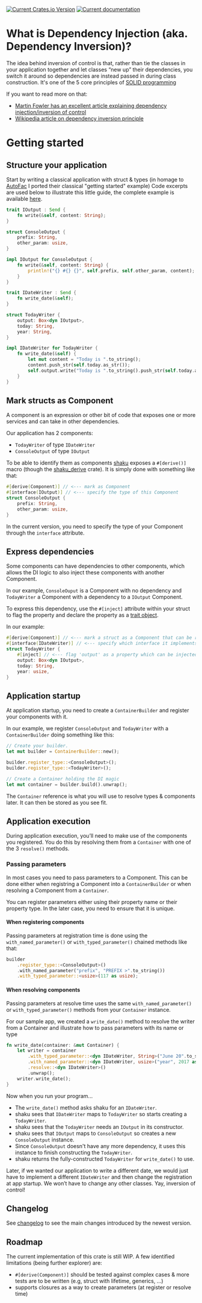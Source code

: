 [![Current Crates.io Version](https://img.shields.io/crates/v/shaku.svg)](https://crates.io/crates/shaku)
[![Current documentation](https://docs.rs/shaku/badge.svg)](https://docs.rs/crate/shaku)

# What is Dependency Injection (aka. Dependency Inversion)?

The idea behind inversion of control is that, rather than tie the classes in your application together and let classes “new up” their dependencies, you switch it around so dependencies are instead passed in during class construction. It's one of the 5 core principles of [SOLID programming](https://en.wikipedia.org/wiki/SOLID_(object-oriented_design))

If you want to read more on that:
- [Martin Fowler has an excellent article explaining dependency injection/inversion of control](http://martinfowler.com/articles/injection.html)
- [Wikipedia article on dependency inversion principle](https://en.wikipedia.org/wiki/Dependency_inversion_principle)

# Getting started
## Structure your application
Start by writing a classical application with struct & types (in homage to [AutoFac](https://autofac.org/) I ported their classical "getting started" example) Code excerpts are used below to illustrate this little guide, the complete example is available [here](https://github.com/bgbahoue/he-di/blob/master/shaku/examples/autofac.rs).

```rust
trait IOutput : Send {
    fn write(&self, content: String);
}

struct ConsoleOutput {
    prefix: String,
    other_param: usize,
}

impl IOutput for ConsoleOutput {
    fn write(&self, content: String) {
        println!("{} #{} {}", self.prefix, self.other_param, content);
    }
}

trait IDateWriter : Send {
    fn write_date(&self);
}

struct TodayWriter {
    output: Box<dyn IOutput>,
    today: String,
    year: String,
}

impl IDateWriter for TodayWriter {
    fn write_date(&self) {
        let mut content = "Today is ".to_string();
        content.push_str(self.today.as_str());
        self.output.write("Today is ".to_string().push_str(self.today.as_str()));
    }
}
```

## Mark structs as Component
A component is an expression or other bit of code that exposes one or more services and can take in other dependencies.

Our application has 2 components:
- `TodayWriter` of type `IDateWriter` 
- `ConsoleOutput` of type `IOutput` 

To be able to identify them as components [shaku](https://crates.io/crates/shaku) exposes a `#[derive()]` macro (though the [shaku_derive](https://crates.io/crates/shaku_derive) crate). It is simply done with something like that:
```rust
#[derive(Component)] // <--- mark as Component
#[interface(IOutput)] // <--- specify the type of this Component
struct ConsoleOutput {
    prefix: String,
    other_param: usize,
}
```

In the current version, you need to specify the type of your Component through the `interface` attribute.

## Express dependencies
Some components can have dependencies to other components, which allows the DI logic to also inject these components with another Component.

In our example, `ConsoleOuput` is a Component with no dependency and `TodayWriter` a Component with a dependency to a `IOutput` Component.

To express this dependency, use the `#[inject]` attribute within your struct to flag the property and declare the property as a [trait object](https://doc.rust-lang.org/book/first-edition/trait-objects.html).

In our example:

```rust
#[derive(Component)] // <--- mark a struct as a Component that can be registered & resolved
#[interface(IDateWriter)] // <--- specify which interface it implements
struct TodayWriter {
    #[inject] // <--- flag 'output' as a property which can be injected
    output: Box<dyn IOutput>,
    today: String,
    year: usize,
}
```

## Application startup
At application startup, you need to create a `ContainerBuilder` and register your components with it. 

In our example, we register `ConsoleOutput` and `TodayWriter` with a `ContainerBuilder` doing something like this:
```rust
// Create your builder.
let mut builder = ContainerBuilder::new();

builder.register_type::<ConsoleOutput>();
builder.register_type::<TodayWriter>();

// Create a Container holding the DI magic
let mut container = builder.build().unwrap();
```

The `Container` reference is what you will use to resolve types & components later. It can then be stored as you see fit.

## Application execution
During application execution, you’ll need to make use of the components you registered. You do this by resolving them from a `Container` with one of the 3 `resolve()` methods.

### Passing parameters
In most cases you need to pass parameters to a Component. This can be done either when registring a Component into a `ContainerBuilder` or when resolving a Component from a `Container`.

You can register parameters either using their property name or their property type. In the later case, you need to ensure that it is unique.

#### When registering components
Passing parameters at registration time is done using the `with_named_parameter()` or `with_typed_parameter()` chained methods like that:

```rust
builder
    .register_type::<ConsoleOutput>()
    .with_named_parameter("prefix", "PREFIX >".to_string())
    .with_typed_parameter::<usize>(117 as usize);
```

#### When resolving components
Passing parameters at resolve time uses the same `with_named_parameter()` or `with_typed_parameter()` methods from your `Container` instance.

For our sample app, we created a `write_date()` method to resolve the writer from a Container and illustrate how to pass parameters with its name or type

```rust
fn write_date(container: &mut Container) {
    let writer = container
        .with_typed_parameter::<dyn IDateWriter, String>("June 20".to_string())
        .with_named_parameter::<dyn IDateWriter, usize>("year", 2017 as usize)
        .resolve::<dyn IDateWriter>()
        .unwrap();
    writer.write_date();
}
```

Now when you run your program...
- The `write_date()` method asks shaku for an `IDateWriter`.
- shaku sees that `IDateWriter` maps to `TodayWriter` so starts creating a `TodayWriter`.
- shaku sees that the `TodayWriter` needs an `IOutput` in its constructor.
- shaku sees that `IOutput` maps to `ConsoleOutput` so creates a new `ConsoleOutput` instance.
- Since `ConsoleOutput` doesn't have any more dependency, it uses this instance to finish constructing the `TodayWriter`.
- shaku returns the fully-constructed `TodayWriter` for `write_date()` to use.

Later, if we wanted our application to write a different date, we would just have to implement a different `IDateWriter` and then change the registration at app startup. We won’t have to change any other classes. Yay, inversion of control!

## Changelog
See [changelog](CHANGELOG.md) to see the main changes introduced by the newest version.

## Roadmap
The current implementation of this crate is still WIP. A few identified limitations (being further explorer) are:
- `#[derive(Component)]` should be tested against complex cases & more tests are to be written (e.g, struct with lifetime, generics, ...)
- supports closures as a way to create parameters (at register or resolve time)